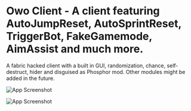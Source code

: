 # Owo Client - A client featuring AutoJumpReset, AutoSprintReset, TriggerBot, FakeGamemode, AimAssist and much more.

A fabric hacked client with a built in GUI, randomization, chance, self-destruct, hider and disguised as Phosphor mod. Other modules might be added in the future.

![App Screenshot](https://media.discordapp.net/attachments/1111768626635214880/1126548493838864466/image.png)

![App Screenshot](https://media.discordapp.net/attachments/1068234009110388757/1124494923559874600/image.png?width=331&height=103)
